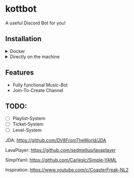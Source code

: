 # kottbot
A useful Discord Bot for you!

## Installation
<details>
    <summary>Docker</summary>
    1. Install Docker on your system (See https://docs.docker.com/engine/install/ubuntu/)
    2. With docker-compose
    ```
    version: "3"
    services:
        kottbot:
            image: <image name>
            container_name: kottbot
            volumes:
                - ./:/home/kottbot/
    ```
    2. With docker run
    ```
docker run <image name> -v ./:/home/kottbot 
    ```
</details>

<details>
    <summary>Directly on the machine</summary>
    ## Steps
    - Download the latest release (or clone the repo and build from source).
    - Check if java is installed with `java --version`
    - Execute  `java -jar <jar file name>.jar` to start the Bot: 
    - Type `exit` to shutdown the bot!

    ## Run in the Background:
    - Install `screen`
    ==> Ubuntu: `apt install screen`

    - screen -AmdS kottbot java -jar kottbot.jar
    ==> You can also write it into a .sh file, if you need it more often :D
    `echo "screen -AmdS kottbot java -jar <kottbot file>.jar" >> start.sh`
    Run this in the terminal to generate your shell script.

    - See if your bot is already running with `screen -ls`

    - Attach to to terminal of your bot with `screen -r <name>`

</details>




## Features
- Fully functional Music-Bot
- Join-To-Create Channel

## TODO:
- [ ] Playlist-System
- [ ] Ticket-System
- [ ] Level-System

JDA: https://github.com/DV8FromTheWorld/JDA

LavaPlayer: https://github.com/sedmelluq/lavaplayer

SimplYaml: https://github.com/Carleslc/Simple-YAML

Inspiration: https://www.youtube.com/c/CoasterFreak-NL2
